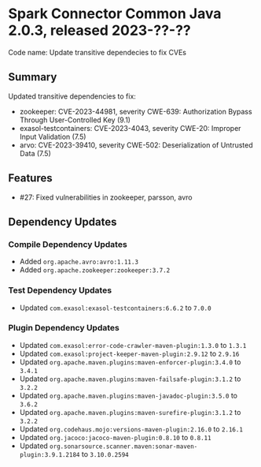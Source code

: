# Spark Connector Common Java 2.0.3, released 2023-??-??

Code name: Update transitive dependecies to fix CVEs

## Summary
Updated transitive dependencies to fix:
* zookeeper: CVE-2023-44981, severity CWE-639: Authorization Bypass Through User-Controlled Key (9.1)
* exasol-testcontainers: CVE-2023-4043, severity CWE-20: Improper Input Validation (7.5)
* arvo: CVE-2023-39410, severity CWE-502: Deserialization of Untrusted Data (7.5)

## Features

* #27: Fixed vulnerabilities in zookeeper, parsson, avro

## Dependency Updates

### Compile Dependency Updates

* Added `org.apache.avro:avro:1.11.3`
* Added `org.apache.zookeeper:zookeeper:3.7.2`

### Test Dependency Updates

* Updated `com.exasol:exasol-testcontainers:6.6.2` to `7.0.0`

### Plugin Dependency Updates

* Updated `com.exasol:error-code-crawler-maven-plugin:1.3.0` to `1.3.1`
* Updated `com.exasol:project-keeper-maven-plugin:2.9.12` to `2.9.16`
* Updated `org.apache.maven.plugins:maven-enforcer-plugin:3.4.0` to `3.4.1`
* Updated `org.apache.maven.plugins:maven-failsafe-plugin:3.1.2` to `3.2.2`
* Updated `org.apache.maven.plugins:maven-javadoc-plugin:3.5.0` to `3.6.2`
* Updated `org.apache.maven.plugins:maven-surefire-plugin:3.1.2` to `3.2.2`
* Updated `org.codehaus.mojo:versions-maven-plugin:2.16.0` to `2.16.1`
* Updated `org.jacoco:jacoco-maven-plugin:0.8.10` to `0.8.11`
* Updated `org.sonarsource.scanner.maven:sonar-maven-plugin:3.9.1.2184` to `3.10.0.2594`
